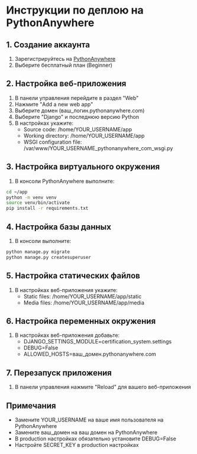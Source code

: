 # Инструкции по деплою на PythonAnywhere

## 1. Создание аккаунта
1. Зарегистрируйтесь на [PythonAnywhere](https://www.pythonanywhere.com/)
2. Выберите бесплатный план (Beginner)

## 2. Настройка веб-приложения
1. В панели управления перейдите в раздел "Web"
2. Нажмите "Add a new web app"
3. Выберите домен (ваш_логин.pythonanywhere.com)
4. Выберите "Django" и последнюю версию Python
5. В настройках укажите:
   - Source code: /home/YOUR_USERNAME/app
   - Working directory: /home/YOUR_USERNAME/app
   - WSGI configuration file: /var/www/YOUR_USERNAME_pythonanywhere_com_wsgi.py

## 3. Настройка виртуального окружения
1. В консоли PythonAnywhere выполните:
```bash
cd ~/app
python -m venv venv
source venv/bin/activate
pip install -r requirements.txt
```

## 4. Настройка базы данных
1. В консоли выполните:
```bash
python manage.py migrate
python manage.py createsuperuser
```

## 5. Настройка статических файлов
1. В настройках веб-приложения укажите:
   - Static files: /home/YOUR_USERNAME/app/static
   - Media files: /home/YOUR_USERNAME/app/media

## 6. Настройка переменных окружения
1. В настройках веб-приложения добавьте:
   - DJANGO_SETTINGS_MODULE=certification_system.settings
   - DEBUG=False
   - ALLOWED_HOSTS=ваш_домен.pythonanywhere.com

## 7. Перезапуск приложения
1. В панели управления нажмите "Reload" для вашего веб-приложения

## Примечания
- Замените YOUR_USERNAME на ваше имя пользователя на PythonAnywhere
- Замените ваш_домен на ваш домен на PythonAnywhere
- В production настройках обязательно установите DEBUG=False
- Настройте SECRET_KEY в production настройках 
